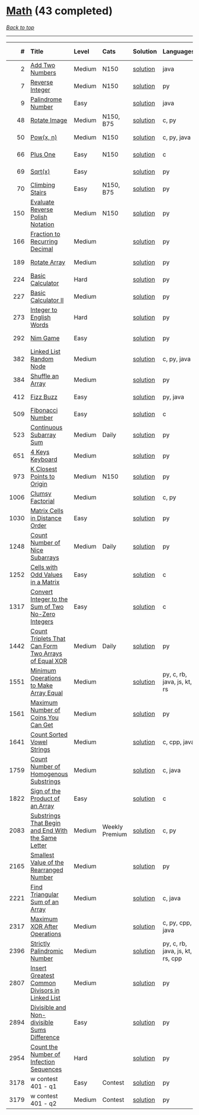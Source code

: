 # [Math](<https://leetcode.com/tag/Math/>) (43 completed)

*[Back to top](<../../README.md>)*

------

|    # | Title                                                                                                                                        | Level   | Cats           | Solution                                                                        | Languages                        | Date Complete   |
|-----:|:---------------------------------------------------------------------------------------------------------------------------------------------|:--------|:---------------|:--------------------------------------------------------------------------------|:---------------------------------|:----------------|
|    2 | [Add Two Numbers](<https://leetcode.com/problems/add-two-numbers>)                                                                           | Medium  | N150           | [solution](<../_2. Add Two Numbers.md>)                                         | java                             | May 22, 2024    |
|    7 | [Reverse Integer](<https://leetcode.com/problems/reverse-integer>)                                                                           | Medium  | N150           | [solution](<../_7. Reverse Integer.md>)                                         | py                               | May 29, 2024    |
|    9 | [Palindrome Number](<https://leetcode.com/problems/palindrome-number>)                                                                       | Easy    |                | [solution](<../_9. Palindrome Number.md>)                                       | java                             | May 22, 2024    |
|   48 | [Rotate Image](<https://leetcode.com/problems/rotate-image>)                                                                                 | Medium  | N150, B75      | [solution](<../_48. Rotate Image.md>)                                           | c, py                            | Jun 14, 2024    |
|   50 | [Pow(x, n)](<https://leetcode.com/problems/powx-n>)                                                                                          | Medium  | N150           | [solution](<../_50. Pow(x, n).md>)                                              | c, py, java                      | Jun 22, 2024    |
|   66 | [Plus One](<https://leetcode.com/problems/plus-one>)                                                                                         | Easy    | N150           | [solution](<../_66. Plus One.md>)                                               | c                                | Jun 03, 2024    |
|   69 | [Sqrt(x)](<https://leetcode.com/problems/sqrtx>)                                                                                             | Easy    |                | [solution](<../_69. Sqrt(x).md>)                                                | py                               | Jun 07, 2024    |
|   70 | [Climbing Stairs](<https://leetcode.com/problems/climbing-stairs>)                                                                           | Easy    | N150, B75      | [solution](<../_70. Climbing Stairs.md>)                                        | py                               | May 22, 2024    |
|  150 | [Evaluate Reverse Polish Notation](<https://leetcode.com/problems/evaluate-reverse-polish-notation>)                                         | Medium  | N150           | [solution](<../_150. Evaluate Reverse Polish Notation.md>)                      | py                               | Jun 10, 2024    |
|  166 | [Fraction to Recurring Decimal](<https://leetcode.com/problems/fraction-to-recurring-decimal>)                                               | Medium  |                | [solution](<../_166. Fraction to Recurring Decimal.md>)                         | py                               | May 31, 2024    |
|  189 | [Rotate Array](<https://leetcode.com/problems/rotate-array>)                                                                                 | Medium  |                | [solution](<../_189. Rotate Array.md>)                                          | py                               | Jun 02, 2024    |
|  224 | [Basic Calculator](<https://leetcode.com/problems/basic-calculator>)                                                                         | Hard    |                | [solution](<../_224. Basic Calculator.md>)                                      | py                               | Jun 10, 2024    |
|  227 | [Basic Calculator II](<https://leetcode.com/problems/basic-calculator-ii>)                                                                   | Medium  |                | [solution](<../_227. Basic Calculator II.md>)                                   | py                               | Jun 10, 2024    |
|  273 | [Integer to English Words](<https://leetcode.com/problems/integer-to-english-words>)                                                         | Hard    |                | [solution](<../_273. Integer to English Words.md>)                              | py                               | Jun 10, 2024    |
|  292 | [Nim Game](<https://leetcode.com/problems/nim-game>)                                                                                         | Easy    |                | [solution](<../_292. Nim Game.md>)                                              | py                               | May 23, 2024    |
|  382 | [Linked List Random Node](<https://leetcode.com/problems/linked-list-random-node>)                                                           | Medium  |                | [solution](<../_382. Linked List Random Node.md>)                               | c, py, java                      | Jun 21, 2024    |
|  384 | [Shuffle an Array](<https://leetcode.com/problems/shuffle-an-array>)                                                                         | Medium  |                | [solution](<../_384. Shuffle an Array.md>)                                      | py                               | Jun 28, 2024    |
|  412 | [Fizz Buzz](<https://leetcode.com/problems/fizz-buzz>)                                                                                       | Easy    |                | [solution](<../_412. Fizz Buzz.md>)                                             | py, java                         | Jun 02, 2024    |
|  509 | [Fibonacci Number](<https://leetcode.com/problems/fibonacci-number>)                                                                         | Easy    |                | [solution](<../_509. Fibonacci Number.md>)                                      | c                                | Jun 16, 2024    |
|  523 | [Continuous Subarray Sum](<https://leetcode.com/problems/continuous-subarray-sum>)                                                           | Medium  | Daily          | [solution](<../_523. Continuous Subarray Sum.md>)                               | py                               | Jun 08, 2024    |
|  651 | [4 Keys Keyboard](<https://leetcode.com/problems/4-keys-keyboard>)                                                                           | Medium  |                | [solution](<../_651. 4 Keys Keyboard.md>)                                       | py                               | May 29, 2024    |
|  973 | [K Closest Points to Origin](<https://leetcode.com/problems/k-closest-points-to-origin>)                                                     | Medium  | N150           | [solution](<../_973. K Closest Points to Origin.md>)                            | py                               | Jun 29, 2024    |
| 1006 | [Clumsy Factorial](<https://leetcode.com/problems/clumsy-factorial>)                                                                         | Medium  |                | [solution](<../_1006. Clumsy Factorial.md>)                                     | c, py                            | Jun 11, 2024    |
| 1030 | [Matrix Cells in Distance Order](<https://leetcode.com/problems/matrix-cells-in-distance-order>)                                             | Easy    |                | [solution](<../_1030. Matrix Cells in Distance Order.md>)                       | py                               | Jun 03, 2024    |
| 1248 | [Count Number of Nice Subarrays](<https://leetcode.com/problems/count-number-of-nice-subarrays>)                                             | Medium  | Daily          | [solution](<../_1248. Count Number of Nice Subarrays.md>)                       | py                               | Jun 21, 2024    |
| 1252 | [Cells with Odd Values in a Matrix](<https://leetcode.com/problems/cells-with-odd-values-in-a-matrix>)                                       | Easy    |                | [solution](<../_1252. Cells with Odd Values in a Matrix.md>)                    | c                                | Jun 04, 2024    |
| 1317 | [Convert Integer to the Sum of Two No-Zero Integers](<https://leetcode.com/problems/convert-integer-to-the-sum-of-two-no-zero-integers>)     | Easy    |                | [solution](<../_1317. Convert Integer to the Sum of Two No-Zero Integers.md>)   | c                                | Jun 04, 2024    |
| 1442 | [Count Triplets That Can Form Two Arrays of Equal XOR](<https://leetcode.com/problems/count-triplets-that-can-form-two-arrays-of-equal-xor>) | Medium  | Daily          | [solution](<../_1442. Count Triplets That Can Form Two Arrays of Equal XOR.md>) | py                               | May 29, 2024    |
| 1551 | [Minimum Operations to Make Array Equal](<https://leetcode.com/problems/minimum-operations-to-make-array-equal>)                             | Medium  |                | [solution](<../_1551. Minimum Operations to Make Array Equal.md>)               | py, c, rb, java, js, kt, rs      | Jun 12, 2024    |
| 1561 | [Maximum Number of Coins You Can Get](<https://leetcode.com/problems/maximum-number-of-coins-you-can-get>)                                   | Medium  |                | [solution](<../_1561. Maximum Number of Coins You Can Get.md>)                  | py                               | Jun 23, 2024    |
| 1641 | [Count Sorted Vowel Strings](<https://leetcode.com/problems/count-sorted-vowel-strings>)                                                     | Medium  |                | [solution](<../_1641. Count Sorted Vowel Strings.md>)                           | c, cpp, java                     | Jun 24, 2024    |
| 1759 | [Count Number of Homogenous Substrings](<https://leetcode.com/problems/count-number-of-homogenous-substrings>)                               | Medium  |                | [solution](<../_1759. Count Number of Homogenous Substrings.md>)                | c, java                          | Jun 10, 2024    |
| 1822 | [Sign of the Product of an Array](<https://leetcode.com/problems/sign-of-the-product-of-an-array>)                                           | Easy    |                | [solution](<../_1822. Sign of the Product of an Array.md>)                      | c                                | Jun 06, 2024    |
| 2083 | [Substrings That Begin and End With the Same Letter](<https://leetcode.com/problems/substrings-that-begin-and-end-with-the-same-letter>)     | Medium  | Weekly Premium | [solution](<../_2083. Substrings That Begin and End With the Same Letter.md>)   | c, py                            | Jun 10, 2024    |
| 2165 | [Smallest Value of the Rearranged Number](<https://leetcode.com/problems/smallest-value-of-the-rearranged-number>)                           | Medium  |                | [solution](<../_2165. Smallest Value of the Rearranged Number.md>)              | py                               | Jun 30, 2024    |
| 2221 | [Find Triangular Sum of an Array](<https://leetcode.com/problems/find-triangular-sum-of-an-array>)                                           | Medium  |                | [solution](<../_2221. Find Triangular Sum of an Array.md>)                      | c, java                          | Jun 26, 2024    |
| 2317 | [Maximum XOR After Operations ](<https://leetcode.com/problems/maximum-xor-after-operations>)                                                | Medium  |                | [solution](<../_2317. Maximum XOR After Operations .md>)                        | c, py, cpp, java                 | Jun 24, 2024    |
| 2396 | [Strictly Palindromic Number](<https://leetcode.com/problems/strictly-palindromic-number>)                                                   | Medium  |                | [solution](<../_2396. Strictly Palindromic Number.md>)                          | py, c, rb, java, js, kt, rs, cpp | Jun 09, 2024    |
| 2807 | [Insert Greatest Common Divisors in Linked List](<https://leetcode.com/problems/insert-greatest-common-divisors-in-linked-list>)             | Medium  |                | [solution](<../_2807. Insert Greatest Common Divisors in Linked List.md>)       | py                               | Jun 12, 2024    |
| 2894 | [Divisible and Non-divisible Sums Difference](<https://leetcode.com/problems/divisible-and-non-divisible-sums-difference>)                   | Easy    |                | [solution](<../_2894. Divisible and Non-divisible Sums Difference.md>)          | py                               | May 22, 2024    |
| 2954 | [Count the Number of Infection Sequences](<https://leetcode.com/problems/count-the-number-of-infection-sequences>)                           | Hard    |                | [solution](<../_2954. Count the Number of Infection Sequences.md>)              | py                               | Jun 26, 2024    |
| 3178 | w contest 401 - q1                                                                                                                           | Easy    | Contest        | [solution](<../_3178. w contest 401 - q.md>)                                    | py                               | Jun 08, 2024    |
| 3179 | w contest 401 - q2                                                                                                                           | Medium  | Contest        | [solution](<../_3179. w contest 401 - q.md>)                                    | py                               | Jun 08, 2024    |